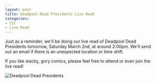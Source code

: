 ```yaml
---
layout: post
title: Deadpool Dead Presidents Live Read
categories:
- CCC
- Live Read
---
```


Just as a reminder, we'll be doing our live read of Deadpool Dead Presidents tomorrow, Saturday March 2nd, at around 2:00pm.  We'll send out an email if there is an unexpected location or time shift.

If you like wacky, gory comics, please feel free to attend or even join the live read!

![Deadpool Dead Presidents](../../../../../../images/blog/deadpres.jpg)
